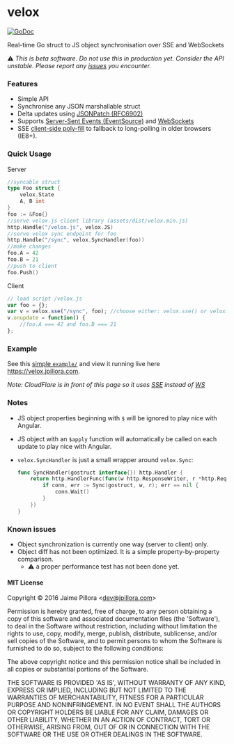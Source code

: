 # velox

[![GoDoc](https://godoc.org/github.com/jpillora/velox?status.svg)](https://godoc.org/github.com/jpillora/velox)

Real-time Go struct to JS object synchronisation over SSE and WebSockets

:warning: *This is beta software. Do not use this in production yet. Consider the API unstable. Please report any [issues](https://github.com/jpillora/velox) you encounter.*

### Features

* Simple API
* Synchronise any JSON marshallable struct
* Delta updates using [JSONPatch (RFC6902)](https://tools.ietf.org/html/rfc6902)
* Supports [Server-Sent Events (EventSource)](https://en.wikipedia.org/wiki/Server-sent_events) and [WebSockets](https://en.wikipedia.org/wiki/WebSocket)
* SSE [client-side poly-fill](https://github.com/remy/polyfills/blob/master/EventSource.js) to fallback to long-polling in older browsers (IE8+).

### Quick Usage

Server

``` go
//syncable struct
type Foo struct {
	velox.State
	A, B int
}
foo := &Foo{}
//serve velox.js client library (assets/dist/velox.min.js)
http.Handle("/velox.js", velox.JS)
//serve velox sync endpoint for foo
http.Handle("/sync", velox.SyncHandler(foo))
//make changes
foo.A = 42
foo.B = 21
//push to client
foo.Push()
```

Client

``` js
// load script /velox.js
var foo = {};
var v = velox.sse("/sync", foo); //choose either: velox.sse() or velox.ws()
v.onupdate = function() {
	//foo.A === 42 and foo.B === 21
};
```

### Example

See this [simple `example/`](example/) and view it running live here https://velox.jpillora.com.

*Note: CloudFlare is in front of this page so it uses [SSE](https://en.wikipedia.org/wiki/Server-sent_events) instead of [WS](https://en.wikipedia.org/wiki/WebSocket)*

### Notes

* JS object properties beginning with `$` will be ignored to play nice with Angular.
* JS object with an `$apply` function will automatically be called on each update to play nice with Angular.
* `velox.SyncHandler` is just a small wrapper around `velox.Sync`:

	```go
	func SyncHandler(gostruct interface{}) http.Handler {
		return http.HandlerFunc(func(w http.ResponseWriter, r *http.Request) {
			if conn, err := Sync(gostruct, w, r); err == nil {
				conn.Wait()
			}
		})
	}
	```

### Known issues

* Object synchronization is currently one way (server to client) only.
* Object diff has not been optimized. It is a simple property-by-property comparison.
	* :warning: a proper performance test has not been done yet.

<!--
### Improvements

* Use deflate in [the client](https://github.com/dankogai/js-deflate) and on [the server](https://golang.org/pkg/compress/flate/) for more byte savings.
-->

#### MIT License

Copyright © 2016 Jaime Pillora &lt;dev@jpillora.com&gt;

Permission is hereby granted, free of charge, to any person obtaining
a copy of this software and associated documentation files (the
'Software'), to deal in the Software without restriction, including
without limitation the rights to use, copy, modify, merge, publish,
distribute, sublicense, and/or sell copies of the Software, and to
permit persons to whom the Software is furnished to do so, subject to
the following conditions:

The above copyright notice and this permission notice shall be
included in all copies or substantial portions of the Software.

THE SOFTWARE IS PROVIDED 'AS IS', WITHOUT WARRANTY OF ANY KIND,
EXPRESS OR IMPLIED, INCLUDING BUT NOT LIMITED TO THE WARRANTIES OF
MERCHANTABILITY, FITNESS FOR A PARTICULAR PURPOSE AND NONINFRINGEMENT.
IN NO EVENT SHALL THE AUTHORS OR COPYRIGHT HOLDERS BE LIABLE FOR ANY
CLAIM, DAMAGES OR OTHER LIABILITY, WHETHER IN AN ACTION OF CONTRACT,
TORT OR OTHERWISE, ARISING FROM, OUT OF OR IN CONNECTION WITH THE
SOFTWARE OR THE USE OR OTHER DEALINGS IN THE SOFTWARE.
